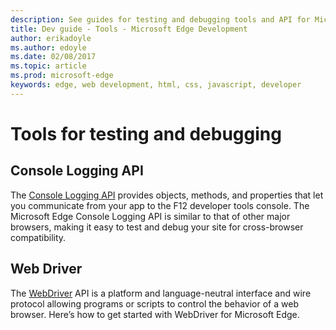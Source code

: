 ---description: See guides for testing and debugging tools and API for Microsoft Edge.
title: Dev guide - Tools - Microsoft Edge Development
author: erikadoyle
ms.author: edoyle
ms.date: 02/08/2017
ms.topic: article
ms.prod: microsoft-edge
keywords: edge, web development, html, css, javascript, developer
---# Tools for testing and debugging## Console Logging APIThe [Console Logging API](./tools/console-logging-API.md) provides objects, methods, and properties that let you communicate from your app to the F12 developer tools console. The Microsoft Edge Console Logging API is similar to that of other major browsers, making it easy to test and debug your site for cross-browser compatibility.## Web DriverThe [WebDriver](./tools/webDriver.md) API is a platform and language-neutral interface and wire protocol allowing programs or scripts to control the behavior of a web browser. Here’s how to get started with WebDriver for Microsoft Edge.